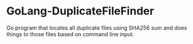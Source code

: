 # GoLang-DuplicateFileFinder
Go program that locates all duplicate files using SHA256 sum and does things to those files based on command line input.
